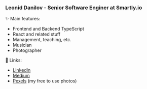 ### Leonid Danilov - Senior Software Enginer at Smartly.io

✨ Main features:
- Frontend and Backend TypeScript
- React and related stuff
- Management, teaching, etc.
- Musician
- Photographer

🔗 Links:
- [LinkedIn](https://www.linkedin.com/in/infonautica/)
- [Medium](https://medium.com/@infonautica)
- [Pexels](https://www.pexels.com/@infonautica/) (my free to use photos)
